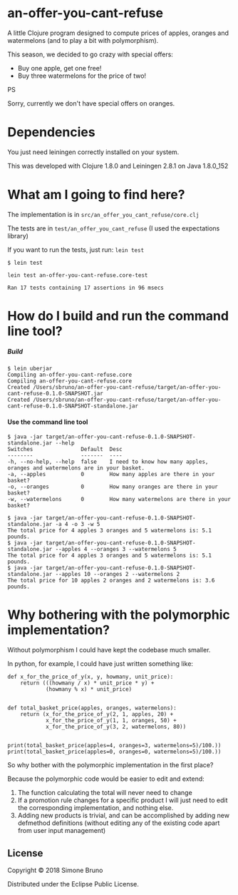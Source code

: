 # an-offer-you-cant-refuse

A little Clojure program designed to compute prices of apples, oranges and watermelons (and to play a bit with polymorphism).

This season, we decided to go crazy with special offers:

- Buy one apple, get one free!
- Buy three watermelons for the price of two!

PS

Sorry, currently we don't have special offers on oranges.

# Dependencies

You just need leiningen correctly installed on your system.

This was developed with Clojure 1.8.0 and Leiningen 2.8.1 on Java 1.8.0\_152 

# What am I going to find here?

The implementation is in `src/an_offer_you_cant_refuse/core.clj`

The tests are in `test/an_offer_you_cant_refuse` (I used the expectations library)

If you want to run the tests, just run: `lein test`

```
$ lein test

lein test an-offer-you-cant-refuse.core-test

Ran 17 tests containing 17 assertions in 96 msecs

```

# How do I build and run the command line tool?


##### Build
```
$ lein uberjar
Compiling an-offer-you-cant-refuse.core
Compiling an-offer-you-cant-refuse.core
Created /Users/sbruno/an-offer-you-cant-refuse/target/an-offer-you-cant-refuse-0.1.0-SNAPSHOT.jar
Created /Users/sbruno/an-offer-you-cant-refuse/target/an-offer-you-cant-refuse-0.1.0-SNAPSHOT-standalone.jar
```

####  Use the command line tool
  
```
$ java -jar target/an-offer-you-cant-refuse-0.1.0-SNAPSHOT-standalone.jar --help
Switches               Default  Desc
--------               -------  ----
-h, --no-help, --help  false    I need to know how many apples, oranges and watermelons are in your basket.
-a, --apples           0        How many apples are there in your basket?
-o, --oranges          0        How many oranges are there in your basket?
-w, --watermelons      0        How many watermelons are there in your basket?

$ java -jar target/an-offer-you-cant-refuse-0.1.0-SNAPSHOT-standalone.jar -a 4 -o 3 -w 5
The total price for 4 apples 3 oranges and 5 watermelons is: 5.1 pounds.
$ java -jar target/an-offer-you-cant-refuse-0.1.0-SNAPSHOT-standalone.jar --apples 4 --oranges 3 --watermelons 5
The total price for 4 apples 3 oranges and 5 watermelons is: 5.1 pounds.
$ java -jar target/an-offer-you-cant-refuse-0.1.0-SNAPSHOT-standalone.jar --apples 10 --oranges 2 --watermelons 2
The total price for 10 apples 2 oranges and 2 watermelons is: 3.6 pounds.
```
# Why bothering with the polymorphic implementation?


Without polymorphism I could have kept the codebase much smaller.

In python, for example, I could have just written something like:

```
def x_for_the_price_of_y(x, y, howmany, unit_price):
    return (((howmany / x) * unit_price * y) +
            (howmany % x) * unit_price)


def total_basket_price(apples, oranges, watermelons):
    return (x_for_the_price_of_y(2, 1, apples, 20) +
            x_for_the_price_of_y(1, 1, oranges, 50) +
            x_for_the_price_of_y(3, 2, watermelons, 80))


print(total_basket_price(apples=4, oranges=3, watermelons=5)/100.))
print(total_basket_price(apples=0, oranges=0, watermelons=5)/100.))
```

So why bother with the polymorphic implementation in the first place?

Because the polymorphic code would be easier to edit and extend:
1. The function calculating the total will never need to change
2. If a promotion rule changes for a specific product I will just need to edit the corresponding implementation, and nothing else.
3. Adding new products is trivial, and can be accomplished by adding new defmethod
 definitions (without editing any of the existing code apart from user input management)


## License

Copyright © 2018 Simone Bruno

Distributed under the Eclipse Public License.

